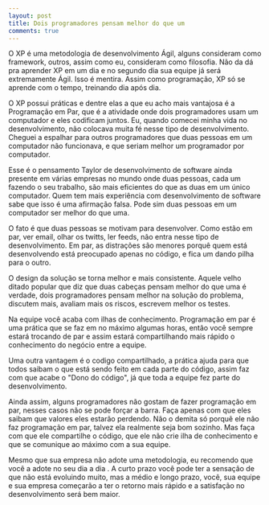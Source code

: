 ```yaml
---
layout: post
title: Dois programadores pensam melhor do que um
comments: true
---
```


O XP é uma metodologia de desenvolvimento Ágil, alguns consideram como framework, outros, assim como eu, consideram como filosofia. Não da dá pra aprender XP em um dia e no segundo dia sua equipe já será extremamente Ágil. Isso é mentira. Assim como programação, XP só se aprende com o tempo, treinando dia após dia.

O XP possui práticas e dentre elas a que eu acho mais vantajosa é a Programação em Par, que é a atividade onde dois programadores usam um computador e eles codificam juntos. Eu, quando comecei minha vida no desenvolvimento, não colocava muita fé nesse tipo de desenvolvimento. Cheguei a espalhar para outros programadores que duas pessoas em um computador não funcionava, e que seriam melhor um programador por computador.

Esse é o pensamento Taylor de desenvolvimento de software ainda presente em várias empresas no mundo onde duas pessoas, cada um fazendo o seu trabalho, são mais eficientes do que as duas em um único computador. Quem tem mais experiência com desenvolvimento de software sabe que isso é uma afirmação falsa. Pode sim duas pessoas em um computador ser melhor do que uma.

O fato é que duas pessoas se motivam para desenvolver. Como estão em par, ver email, olhar os twitts, ler feeds, não entra nesse tipo de desenvolvimento. Em par, as distrações são menores porquê quem está desenvolvendo está preocupado apenas no código, e fica um dando pilha para o outro.

O design da solução se torna melhor e mais consistente. Aquele velho ditado popular que diz que duas cabeças pensam melhor do que uma é verdade, dois programadores pensam melhor na solução do problema, discutem mais, avaliam mais os riscos, escrevem melhor os testes.

Na equipe você acaba com ilhas de conhecimento. Programação em par é uma prática que se faz em no máximo algumas horas, então você sempre estará trocando de par e assim estará compartilhando mais rápido o conhecimento do negócio entre a equipe.

Uma outra vantagem é o codigo compartilhado, a prática ajuda para que todos saibam o que está sendo feito em cada parte do código, assim faz com que acabe o "Dono do código", já que toda a equipe fez parte do desenvolvimento.

Ainda assim, alguns programadores não gostam de fazer programação em par, nesses casos não se pode forçar a barra. Faça apenas com que eles saibam que valores eles estarão perdendo. Não o demita só porquê ele não faz programação em par, talvez ela realmente seja bom sozinho. Mas faça com que ele compartilhe o código, que ele não crie ilha de conhecimento e que se comunique ao máximo com a sua equipe.

Mesmo que sua empresa não adote uma metodologia, eu recomendo que você a adote no seu dia a dia . A curto prazo você pode ter a sensação de que não está evoluindo muito, mas a médio e longo prazo, você, sua equipe e sua empresa começarão a ter o retorno mais rápido e a satisfação no desenvolvimento será bem maior.

